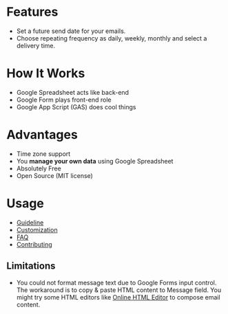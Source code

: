 
# Features
- Set a future send date for your emails.
- Choose repeating frequency as daily, weekly, monthly and select a delivery time.

# How It Works

- Google Spreadsheet acts like back-end
- Google Form plays front-end role
- Google App Script (GAS) does cool things

# Advantages

- Time zone support
- You **manage your own data** using Google Spreadsheet
- Absolutely Free
- Open Source (MIT license)

# Usage

- [Guideline](https://github.com/siquylee/mail-scheduler/wiki)
- [Customization](https://github.com/siquylee/mail-scheduler/wiki/Customization)
- [FAQ](https://github.com/siquylee/mail-scheduler/wiki/FAQ)
- [Contributing](https://github.com/siquylee/mail-scheduler/wiki/Contributing)

## Limitations

- You could not format message text due to Google Forms input control. The workaround is to copy & paste HTML content to Message field. You might try some HTML editors like [Online HTML Editor](https://html-online.com/editor/)  to compose email content.
